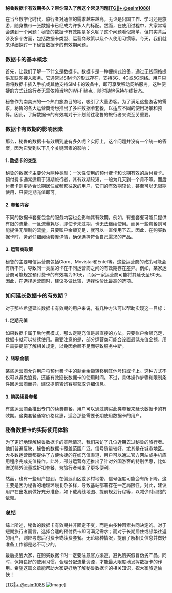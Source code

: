 **秘鲁数据卡有效期多久？带你深入了解这个常见问题[[TG💪+ @esim1088](https://t.me/s/esim1088)]**

在当今数字化时代，旅行者对通信的需求越来越高。无论是出国工作、学习还是旅游，随身携带一张数据卡已经成为许多人的标配。然而，在使用过程中，大家常常会遇到一个问题：秘鲁的数据卡有效期是多久呢？这个问题看似简单，但其实背后涉及多个方面，包括数据卡类型、运营商政策以及个人使用习惯等。今天，我们就来详细探讨一下秘鲁数据卡的有效期问题。

### 数据卡的基本概念

首先，让我们了解一下什么是数据卡。数据卡是一种便携式设备，通过无线网络提供互联网接入服务。它通常以SIM卡的形式存在，支持3G、4G或5G网络。用户只需将数据卡插入手机或其他支持SIM卡的设备中，即可享受移动网络服务。这种便捷的方式让旅行者无需依赖当地的Wi-Fi热点，随时随地保持在线状态。

秘鲁作为南美洲的一个热门旅游目的地，吸引了大量游客。为了满足这些游客的需求，秘鲁的各大运营商纷纷推出了多种数据卡套餐，以适应不同的使用场景和预算。因此，了解数据卡的有效期对于计划前往秘鲁的旅行者来说至关重要。

### 数据卡有效期的影响因素

那么，秘鲁的数据卡有效期到底有多久呢？实际上，这个问题并没有一个统一的答案，因为它受到以下几个关键因素的影响：

#### 1. 数据卡的类型

秘鲁的数据卡主要分为两种类型：一次性使用的预付费卡和长期有效的后付费卡。预付费卡通常适用于短期旅行者，其有效期较短，一般为几天到一个月不等。而后付费卡则更适合长期居住或频繁往返的用户，它们的有效期较长，甚至可以无限期使用，只要定期充值即可。

#### 2. 套餐内容

不同的数据卡套餐包含的服务内容也会影响其有效期。例如，有些套餐可能只提供有限的流量，一旦流量耗尽，即使卡未过期，也无法继续使用。而另一些套餐则可能提供无限制的流量，只要账户余额充足，就可以一直使用下去。因此，在购买数据卡时，务必仔细阅读套餐详情，确保选择符合自己需求的产品。

#### 3. 运营商政策

秘鲁的主要电信运营商包括Claro、Movistar和Entel等。这些运营商的政策可能会有所不同，导致同一类型的卡在不同运营商之间的有效期存在差异。例如，某家运营商可能规定预付费卡的有效期为30天，而另一家运营商可能将其延长至60天。因此，在选择运营商时，建议多做比较，选择性价比最高的选项。

### 如何延长数据卡的有效期？

对于那些希望延长数据卡有效期的用户来说，有几种方法可以帮助实现这一目标：

#### 1. 定期充值

如果数据卡属于后付费模式，那么定期充值是最直接的方法。只要账户余额充足，数据卡就可以持续使用。需要注意的是，部分运营商可能会设置最低充值金额，用户需要提前了解相关规定，以免因余额不足而导致服务中断。

#### 2. 转移余额

某些运营商允许用户将预付费卡中的剩余余额转移到其他号码或卡上。这种方式不仅可以避免浪费，还能有效延长数据卡的使用时间。不过，具体操作步骤和限制条件因运营商而异，建议提前咨询客服获取详细信息。

#### 3. 购买续费套餐

有些运营商会推出专门的续费套餐，用户可以通过购买此类套餐来延长数据卡的有效期。这类套餐通常价格优惠，适合那些需要长期使用数据卡的用户。

### 秘鲁数据卡的实际使用体验

为了更好地理解秘鲁数据卡的实际情况，我们采访了几位近期去过秘鲁的旅行者。他们普遍反映，秘鲁的数据卡覆盖范围广泛，信号质量较好，尤其是在城市地区。大多数运营商都提供了方便快捷的在线充值渠道，用户可以通过官方网站或手机应用程序完成充值操作。此外，部分运营商还推出了针对外国游客的特别优惠，比如赠送额外流量或折扣套餐，为旅行者带来了更多便利。

然而，也有一些用户提到，在偏远山区或乡村地带，信号强度可能会有所下降。这主要是因为秘鲁的地理环境复杂多样，导致基站部署存在一定局限性。对此，建议用户在出发前做好充分准备，如下载离线地图、提前规划行程等，以减少对网络的依赖。

### 总结

综上所述，秘鲁的数据卡有效期并非固定不变，而是由多种因素共同决定的。对于短期旅行者而言，选择合适的预付费卡即可满足需求；而对于长期居住或频繁往返的用户，则应考虑后付费卡或续费套餐。无论哪种情况，提前了解相关信息并做好准备工作都是必不可少的。

最后提醒大家，在购买数据卡时一定要注意官方渠道，避免购买假冒伪劣产品。同时，保持良好的使用习惯，合理分配流量资源，才能最大限度地发挥数据卡的作用。希望这篇文章能帮助大家更好地了解秘鲁数据卡的相关知识，祝大家旅途愉快！

[[TG💪+ @esim1088](https://t.me/s/esim1088) ![Image](https://i.postimg.cc/4NQfJmqS/Snipaste-2025-05-13-00-14-12.png)]